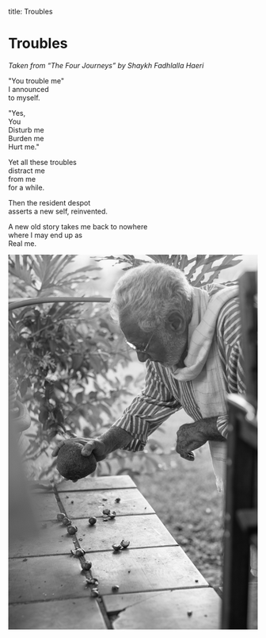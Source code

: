 title: Troubles

# Troubles

_Taken from “The Four Journeys” by Shaykh Fadhlalla Haeri_

"You trouble me"  
I announced  
to myself.  
  
"Yes,  
You  
Disturb me  
Burden me  
Hurt me."  
  
Yet all these troubles  
distract me  
from me  
for a while.  
  
Then the resident despot  
asserts a new self, reinvented.  
  
A new old story takes me back to nowhere  
where I may end up as  
Real me.  

![Troubled](./img/sfh_troubles.jpg)